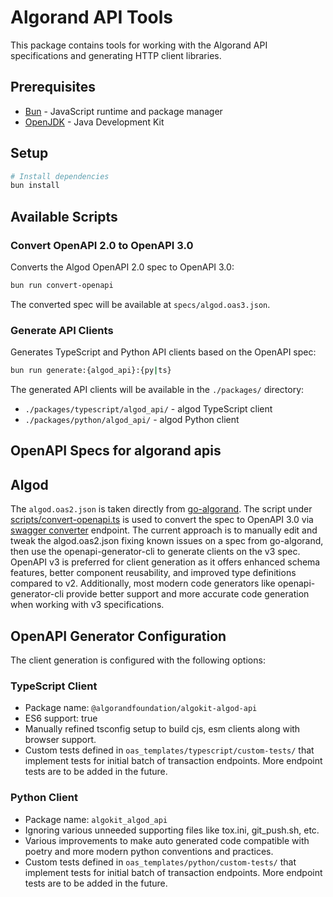 # Algorand API Tools

This package contains tools for working with the Algorand API specifications and generating HTTP client libraries.

## Prerequisites

- [Bun](https://bun.sh/) - JavaScript runtime and package manager
- [OpenJDK](https://adoptium.net/) - Java Development Kit

## Setup

```bash
# Install dependencies
bun install
```

## Available Scripts

### Convert OpenAPI 2.0 to OpenAPI 3.0

Converts the Algod OpenAPI 2.0 spec to OpenAPI 3.0:

```bash
bun run convert-openapi
```

The converted spec will be available at `specs/algod.oas3.json`.

### Generate API Clients

Generates TypeScript and Python API clients based on the OpenAPI spec:

```bash
bun run generate:{algod_api}:{py|ts}
```

The generated API clients will be available in the `./packages/` directory:

- `./packages/typescript/algod_api/` - algod TypeScript client
- `./packages/python/algod_api/` - algod Python client

## OpenAPI Specs for algorand apis

## Algod

The `algod.oas2.json` is taken directly from [go-algorand](https://github.com/algorand/go-algorand/blob/master/daemon/algod/api/algod.oas2.json). The script under [scripts/convert-openapi.ts](scripts/convert-openapi.ts) is used to convert the spec to OpenAPI 3.0 via [swagger converter](https://converter.swagger.io/) endpoint. The current approach is to manually edit and tweak the algod.oas2.json fixing known issues on a spec from go-algorand, then use the openapi-generator-cli to generate clients on the v3 spec. OpenAPI v3 is preferred for client generation as it offers enhanced schema features, better component reusability, and improved type definitions compared to v2. Additionally, most modern code generators like openapi-generator-cli provide better support and more accurate code generation when working with v3 specifications.

## OpenAPI Generator Configuration

The client generation is configured with the following options:

### TypeScript Client

- Package name: `@algorandfoundation/algokit-algod-api`
- ES6 support: true
- Manually refined tsconfig setup to build cjs, esm clients along with browser support.
- Custom tests defined in `oas_templates/typescript/custom-tests/` that implement tests for initial batch of transaction endpoints. More endpoint tests are to be added in the future.

### Python Client

- Package name: `algokit_algod_api`
- Ignoring various unneeded supporting files like tox.ini, git_push.sh, etc.
- Various improvements to make auto generated code compatible with poetry and more modern python conventions and practices.
- Custom tests defined in `oas_templates/python/custom-tests/` that implement tests for initial batch of transaction endpoints. More endpoint tests are to be added in the future.
